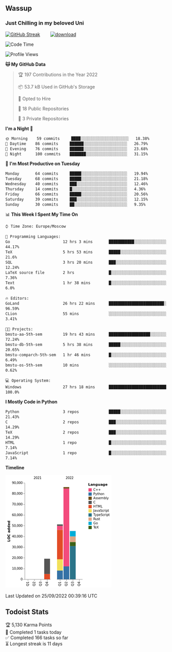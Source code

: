 ## Wassup 
### Just Chilling in my beloved Uni 

<!--
-->

[![GitHub Streak](http://github-readme-streak-stats.herokuapp.com?user=archeoss&theme=shades-of-purple&hide_border=true&date_format=j%20M%5B%20Y%5D)](https://git.io/streak-stats)&nbsp;&nbsp;&nbsp;&nbsp;&nbsp;&nbsp;&nbsp;&nbsp;[![download](https://user-images.githubusercontent.com/68448737/147796309-d8b65b1d-4dde-40d9-b03a-2b42aaa6cd43.jpeg)
](http://bmstu.ru/)

<!--START_SECTION:waka-->
![Code Time](http://img.shields.io/badge/Code%20Time-585%20hrs%2024%20mins-blue)

![Profile Views](http://img.shields.io/badge/Profile%20Views-1-blue)

**🐱 My GitHub Data** 

> 🏆 197 Contributions in the Year 2022
 > 
> 📦 53.7 kB Used in GitHub's Storage 
 > 
> 💼 Opted to Hire
 > 
> 📜 18 Public Repositories 
 > 
> 🔑 3 Private Repositories  
 > 
**I'm a Night 🦉** 

```text
🌞 Morning    59 commits     ████░░░░░░░░░░░░░░░░░░░░░   18.38% 
🌆 Daytime    86 commits     ██████░░░░░░░░░░░░░░░░░░░   26.79% 
🌃 Evening    76 commits     ██████░░░░░░░░░░░░░░░░░░░   23.68% 
🌙 Night      100 commits    ███████░░░░░░░░░░░░░░░░░░   31.15%

```
📅 **I'm Most Productive on Tuesday** 

```text
Monday       64 commits     █████░░░░░░░░░░░░░░░░░░░░   19.94% 
Tuesday      68 commits     █████░░░░░░░░░░░░░░░░░░░░   21.18% 
Wednesday    40 commits     ███░░░░░░░░░░░░░░░░░░░░░░   12.46% 
Thursday     14 commits     █░░░░░░░░░░░░░░░░░░░░░░░░   4.36% 
Friday       66 commits     █████░░░░░░░░░░░░░░░░░░░░   20.56% 
Saturday     39 commits     ███░░░░░░░░░░░░░░░░░░░░░░   12.15% 
Sunday       30 commits     ██░░░░░░░░░░░░░░░░░░░░░░░   9.35%

```


📊 **This Week I Spent My Time On** 

```text
⌚︎ Time Zone: Europe/Moscow

💬 Programming Languages: 
Go                       12 hrs 3 mins       ███████████░░░░░░░░░░░░░░   44.17% 
TeX                      5 hrs 53 mins       █████░░░░░░░░░░░░░░░░░░░░   21.6% 
SQL                      3 hrs 20 mins       ███░░░░░░░░░░░░░░░░░░░░░░   12.24% 
LaTeX source file        2 hrs               █░░░░░░░░░░░░░░░░░░░░░░░░   7.36% 
Text                     1 hr 38 mins        █░░░░░░░░░░░░░░░░░░░░░░░░   6.0%

🔥 Editors: 
GoLand                   26 hrs 22 mins      ████████████████████████░   96.59% 
CLion                    55 mins             ░░░░░░░░░░░░░░░░░░░░░░░░░   3.41%

🐱‍💻 Projects: 
bmstu-aa-5th-sem         19 hrs 43 mins      ██████████████████░░░░░░░   72.24% 
bmstu-db-5th-sem         5 hrs 38 mins       █████░░░░░░░░░░░░░░░░░░░░   20.65% 
bmstu-comparch-5th-sem   1 hr 46 mins        █░░░░░░░░░░░░░░░░░░░░░░░░   6.49% 
bmstu-os-5th-sem         10 mins             ░░░░░░░░░░░░░░░░░░░░░░░░░   0.62%

💻 Operating System: 
Windows                  27 hrs 18 mins      █████████████████████████   100.0%

```

**I Mostly Code in Python** 

```text
Python                   3 repos             █████░░░░░░░░░░░░░░░░░░░░   21.43% 
C                        2 repos             ███░░░░░░░░░░░░░░░░░░░░░░   14.29% 
TeX                      2 repos             ███░░░░░░░░░░░░░░░░░░░░░░   14.29% 
HTML                     1 repo              █░░░░░░░░░░░░░░░░░░░░░░░░   7.14% 
JavaScript               1 repo              █░░░░░░░░░░░░░░░░░░░░░░░░   7.14%

```


**Timeline**

![Chart not found](https://raw.githubusercontent.com/archeoss/archeoss/master/charts/bar_graph.png) 


 Last Updated on 25/09/2022 00:39:16 UTC
<!--END_SECTION:waka-->

## Todoist Stats

<!-- TODO-IST:START -->
🏆  5,130 Karma Points           
🌸  Completed 1 tasks today           
✅  Completed 166 tasks so far           
⏳  Longest streak is 11 days
<!-- TODO-IST:END -->
